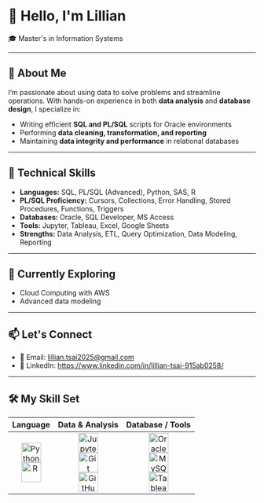# 👋 Hello, I'm Lillian

🎓 Master's in Information Systems  

---

## 🧠 About Me

I’m passionate about using data to solve problems and streamline operations. With hands-on experience in both **data analysis** and **database design**, I specialize in:

- Writing efficient **SQL and PL/SQL** scripts for Oracle environments  
- Performing **data cleaning, transformation, and reporting**  
- Maintaining **data integrity and performance** in relational databases  

---

## 🧰 Technical Skills

- **Languages:** SQL, PL/SQL (Advanced), Python, SAS, R  
- **PL/SQL Proficiency:** Cursors, Collections, Error Handling, Stored Procedures, Functions, Triggers  
- **Databases:** Oracle, SQL Developer, MS Access  
- **Tools:** Jupyter, Tableau, Excel, Google Sheets  
- **Strengths:** Data Analysis, ETL, Query Optimization, Data Modeling, Reporting  

---

## 🌱 Currently Exploring

- Cloud Computing with AWS 
- Advanced data modeling

---

## 📫 Let's Connect

- 📧 Email: lillian.tsai2025@gmail.com  
- 💼 LinkedIn: https://www.linkedin.com/in/lillian-tsai-915ab0258/

---

## 🛠 My Skill Set

| Language | Data & Analysis | Database / Tools |
|:--------:|:---------------:|:----------------:|
| <img src="https://cdn.jsdelivr.net/gh/devicons/devicon/icons/python/python-original.svg" width="40" alt="Python"/> <br> <img src="https://cdn.jsdelivr.net/gh/devicons/devicon/icons/r/r-original.svg" width="40" alt="R"/> | <img src="https://upload.wikimedia.org/wikipedia/commons/3/38/Jupyter_logo.svg" width="40" alt="Jupyter"/> <br> <img src="https://cdn.jsdelivr.net/gh/devicons/devicon/icons/git/git-original.svg" width="40" alt="Git"/> <br> <img src="https://cdn.jsdelivr.net/gh/devicons/devicon/icons/github/github-original.svg" width="40" alt="GitHub"/> | <img src="https://cdn.jsdelivr.net/gh/devicons/devicon/icons/oracle/oracle-original.svg" width="40" alt="Oracle"/> <br> <img src="https://cdn.jsdelivr.net/gh/devicons/devicon/icons/mysql/mysql-original-wordmark.svg" width="40" alt="MySQL"/> <br> <img src="https://img.icons8.com/color/48/000000/tableau-software.png" width="40" alt="Tableau"/> |


